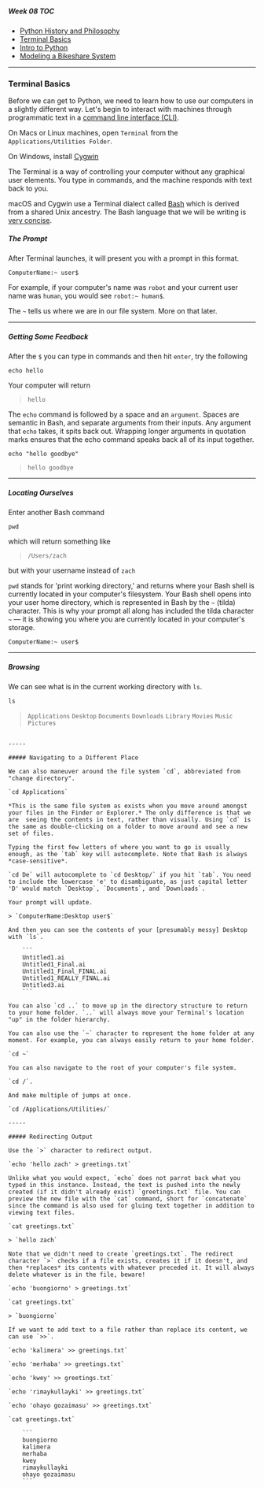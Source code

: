 ##### Week 08 TOC
- [Python History and Philosophy](readme.md)
- [Terminal Basics](terminal.md)
- [Intro to Python](python.md)
- [Modeling a Bikeshare System](bikeshare.md)

-----

### Terminal Basics

Before we can get to Python, we need to learn how to use our computers in a slightly different way. Let's begin to interact with machines through programmatic text in a [command line interface (CLI)](https://en.wikipedia.org/wiki/Command-line_interface). 

On Macs or Linux machines, open `Terminal` from the `Applications/Utilities Folder`. 

On Windows, install [Cygwin](https://www.cygwin.com)

The Terminal is a way of controlling your computer without any graphical user elements. You type in commands, and the machine responds with text back to you.

macOS and Cygwin use a Terminal dialect called [Bash](https://en.wikipedia.org/wiki/Bash_(Unix_shell)) which is derived from a shared Unix ancestry. The Bash language that we will be writing is [very concise](http://ss64.com/bash/).

##### The Prompt

After Terminal launches, it will present you with a prompt in this format. 

```
ComputerName:~ user$ 
```

For example, if your computer's name was `robot` and your current user name was `human`, you would see `robot:~ human$`.

The `~` tells us where we are in our file system. More on that later.

-----

##### Getting Some Feedback

After the `$` you can type in commands and then hit `enter`, try the following

`echo hello`

Your computer will return

> `hello`

The `echo` command is followed by a space and an `argument`. Spaces are semantic in Bash, and separate arguments from their inputs. Any argument that `echo` takes, it spits back out. Wrapping longer arguments in quotation marks ensures that the echo command speaks back all of its input together.

`echo "hello goodbye"`
 
> `hello goodbye`
 
-----

##### Locating Ourselves 

Enter another Bash command 

`pwd` 

which will return something like

> `/Users/zach`

but with your username instead of `zach`

`pwd` stands for 'print working directory,' and returns where your Bash shell is currently located in your computer's filesystem. Your Bash shell opens into your user home directory, which is represented in Bash by the `~` (tilda) character. This is why your prompt all along has included the tilda character `~` — it is showing you where you are currently located in your computer's storage.

`ComputerName:~ user$ `

-----

##### Browsing

We can see what is in the current working directory with `ls`.

`ls`


> `Applications`
> `Desktop`
> `Documents`
> `Downloads`
> `Library`
> `Movies`
> `Music`
> `Pictures`
```

-----

##### Navigating to a Different Place

We can also maneuver around the file system `cd`, abbreviated from "change directory".

`cd Applications`

*This is the same file system as exists when you move around amongst your files in the Finder or Explorer.* The only difference is that we are  seeing the contents in text, rather than visually. Using `cd` is the same as double-clicking on a folder to move around and see a new set of files.

Typing the first few letters of where you want to go is usually enough, as the `tab` key will autocomplete. Note that Bash is always *case-sensitive*.

`cd De` will autocomplete to `cd Desktop/` if you hit `tab`. You need to include the lowercase 'e' to disambiguate, as just capital letter 'D' would match `Desktop`, `Documents`, and `Downloads`.

Your prompt will update.

> `ComputerName:Desktop user$` 

And then you can see the contents of your [presumably messy] Desktop with `ls`.

	```
	Untitled1.ai
	Untitled1_Final.ai
	Untitled1_Final_FINAL.ai
	Untitled1_REALLY_FINAL.ai
	Untitled3.ai
	```

You can also `cd ..` to move up in the directory structure to return to your home folder. `..` will always move your Terminal's location "up" in the folder hierarchy.

You can also use the `~` character to represent the home folder at any moment. For example, you can always easily return to your home folder.

`cd ~`

You can also navigate to the root of your computer's file system.

`cd /`.

And make multiple of jumps at once.

`cd /Applications/Utilities/`

-----

##### Redirecting Output

Use the `>` character to redirect output. 

`echo 'hello zach' > greetings.txt`

Unlike what you would expect, `echo` does not parrot back what you typed in this instance. Instead, the text is pushed into the newly created (if it didn't already exist) `greetings.txt` file. You can preview the new file with the `cat` command, short for `concatenate` since the command is also used for gluing text together in addition to viewing text files.

`cat greetings.txt`

> `hello zach`

Note that we didn't need to create `greetings.txt`. The redirect character `>` checks if a file exists, creates it if it doesn't, and then *replaces* its contents with whatever preceded it. It will always delete whatever is in the file, beware!

`echo 'buongiorno' > greetings.txt`

`cat greetings.txt`

> `buongiorno`

If we want to add text to a file rather than replace its content, we can use `>>`.

`echo 'kalimera' >> greetings.txt`

`echo 'merhaba' >> greetings.txt`

`echo 'kwey' >> greetings.txt`

`echo 'rimaykullayki' >> greetings.txt`

`echo 'ohayo gozaimasu' >> greetings.txt`

`cat greetings.txt`

	```
	buongiorno
	kalimera
	merhaba
	kwey
	rimaykullayki
	ohayo gozaimasu
	```
